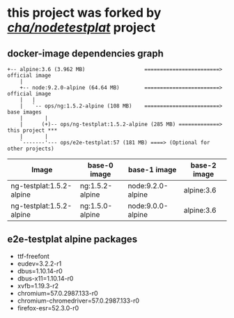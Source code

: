 # this project was forked by _*[cha/nodetestplat](https://lab.er.co.th/cha/nodetestplat)*_ project

## docker-image dependencies graph

```text
+-- alpine:3.6 (3.962 MB)                   ========================> official image
    |
    +-- node:9.2.0-alpine (64.64 MB)        ========================> official image
    |   |
    |   `-- ops/ng:1.5.2-alpine (108 MB)    ========================> base images
    |       |
    |      (+)-- ops/ng-testplat:1.5.2-alpine (285 MB) =============> this project ***
    |       |
    `-------'--- ops/e2e-testplat:57 (181 MB) ====> (Optional for other projects)
```

| Image                    | base-0 image    | base-1 image      | base-2 image |
| ------------------------ | --------------- | ----------------- | ------------ |
| ng-testplat:1.5.2-alpine | ng:1.5.2-alpine | node:9.2.0-alpine | alpine:3.6   |
| ng-testplat:1.5.2-alpine | ng:1.5.0-alpine | node:9.0.0-alpine | alpine:3.6   |

## e2e-testplat alpine packages

- ttf-freefont
- eudev=3.2.2-r1
- dbus=1.10.14-r0
- dbus-x11=1.10.14-r0
- xvfb=1.19.3-r2
- chromium=57.0.2987.133-r0
- chromium-chromedriver=57.0.2987.133-r0
- firefox-esr=52.3.0-r0